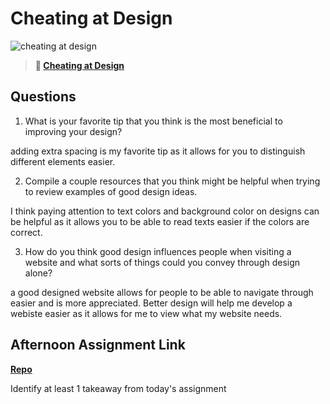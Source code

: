 # Cheating at Design

![cheating at design](https://bcw.blob.core.windows.net/public/img/courses/5247609446691139)

> **📖 [Cheating at Design](https://codeworksacademy.com/fs-student-guide/resources/wk1/04-Cheating-at-Design)**

## Questions

1. What is your favorite tip that you think is the most beneficial to improving your design?

 adding extra spacing is my favorite tip as it allows for you to distinguish different elements easier.

2. Compile a couple resources that you think might be helpful when trying to review examples of good design ideas.

I think paying attention to text colors and background color on designs can be helpful as it allows you to be able to read texts easier if the colors are correct.

3. How do you think good design influences people when visiting a website and what sorts of things could you convey through design alone?

a good designed website allows for people to be able to navigate through easier and is more appreciated. Better design will help me develop a webiste easier as it allows for me to view what my website needs.

## Afternoon Assignment Link

**[Repo](https://github.com/Casey1224/<ASSIGNMENT_REPO>)**

Identify at least 1 takeaway from today's assignment

